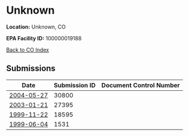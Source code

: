 # Unknown

**Location:** Unknown, CO

**EPA Facility ID:** 100000019188

[Back to CO Index](../../index.md)

## Submissions

| Date | Submission ID | Document Control Number |
|------|--------------|-------------------------|
| [2004-05-27](submissions/30800.md) | 30800 |  |
| [2003-01-21](submissions/27395.md) | 27395 |  |
| [1999-11-22](submissions/18595.md) | 18595 |  |
| [1999-06-04](submissions/1531.md) | 1531 |  |
